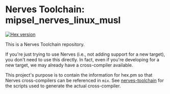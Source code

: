 # Nerves Toolchain: mipsel_nerves_linux_musl

[![Hex version](https://img.shields.io/hexpm/v/nerves_toolchain_mipsel_nerves_linux_musl.svg "Hex version")](https://hex.pm/packages/nerves_toolchain_mipsel_nerves_linux_musl)

This is a Nerves Toolchain repository.

If you're just trying to use Nerves (i.e., not adding support for a new
target), you don't need to use this directly. In fact, even if you're
developing for a new target, we may already have a cross-compiler available.

This project's purpose is to contain the information for hex.pm so that Nerves
cross-compilers can be referenced in `mix`. See
[nerves-toolchain](https://github.com/nerves-project/nerves-toolchain) for
the scripts used to generate the actual cross-compiler.

